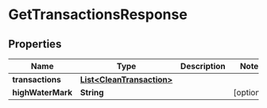 

# GetTransactionsResponse

## Properties

Name | Type | Description | Notes
------------ | ------------- | ------------- | -------------
**transactions** | [**List&lt;CleanTransaction&gt;**](CleanTransaction.md) |  | 
**highWaterMark** | **String** |  |  [optional]



